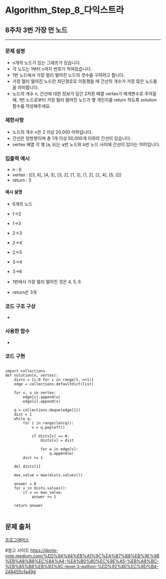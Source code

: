 # Algorithm_Step_8_다익스트라

## 8주차 3번  가장 먼 노드
***
  
### 문제 설명 
- n개의 노드가 있는 그래프가 있습니다. 
- 각 노드는 1부터 n까지 번호가 적혀있습니다. 
- 1번 노드에서 가장 멀리 떨어진 노드의 갯수를 구하려고 합니다. 
- 가장 멀리 떨어진 노드란 최단경로로 이동했을 때 간선의 개수가 가장 많은 노드들을 의미합니다.
- 노드의 개수 n, 간선에 대한 정보가 담긴 2차원 배열 vertex가 매개변수로 주어질 때, 1번 노드로부터 가장 멀리 떨어진 노드가 몇 개인지를 return 하도록 solution 함수를 작성해주세요.

### 제한사항
- 노드의 개수 n은 2 이상 20,000 이하입니다.
- 간선은 양방향이며 총 1개 이상 50,000개 이하의 간선이 있습니다.
- vertex 배열 각 행 [a, b]는 a번 노드와 b번 노드 사이에 간선이 있다는 의미입니다.

### 입출력 예시 
- n : 6
- vertex : [[3, 6], [4, 3], [3, 2], [1, 3], [1, 2], [2, 4], [5, 2]]
- return : 3

#### 예시 설명  
- 6개의 노드
- 1->2
- 1->3
- 2->3
- 2->4
- 2->5
- 3->4
- 3->6

- 1번에서 가장 멀리 떨어진 것은 4, 5, 6 
- return은 3개
### 코드 구조 구상
- 

### 사용한 함수 
- 

### 코드 구현

<pre>
<code>
import collections
def solution(n, vertex):
    dists = {i:0 for i in range(1, n+1)}    
    edge = collections.defaultdict(list)
    
    for v, u in vertex:                   
        edge[v].append(u)
        edge[u].append(v)
        
    q = collections.deque(edge[1])        
    dist = 1 
    while q:                              
        for i in range(len(q)):
            v = q.popleft()
            
            if dists[v] == 0:
                dists[v] = dist
                
                for w in edge[v]:
                    q.append(w)
        dist += 1        
    
    del dists[1]                          
    
    max_value = max(dists.values())
    
    answer = 0
    for v in dists.values():              
        if v == max_value:
            answer += 1
        
    return answer
</code>
</pre>
## 문제 출처 
[프로그래머스](https://programmers.co.kr/learn/courses/30/lessons/49189)


#참고 사이트 
https://donis-note.medium.com/%ED%94%84%EB%A1%9C%EA%B7%B8%EB%9E%98%EB%A8%B8%EC%8A%A4-%EA%B0%80%EC%9E%A5-%EB%A8%BC-%EB%85%B8%EB%93%9C-level-3-python-%ED%92%80%EC%9D%B4-248455cfa49d